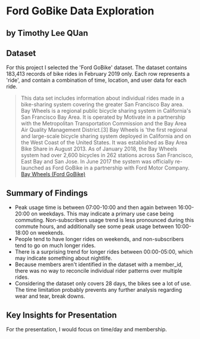 # Ford GoBike Data Exploration

## by Timothy Lee QUan

## Dataset

For this project I selected the 'Ford GoBike' dataset.
The dataset contains 183,413 records of bike rides in February 2019 only.
Each row represents a 'ride', and contain a combination of time, location, and user data for each ride.

> This data set includes information about individual rides made in a bike-sharing system covering the greater San Francisco Bay area. Bay Wheels is a regional public bicycle sharing system in California's San Francisco Bay Area. It is operated by Motivate in a partnership with the Metropolitan Transportation Commission and the Bay Area Air Quality Management District.[3] Bay Wheels is 'the first regional and large-scale bicycle sharing system deployed in California and on the West Coast of the United States. It was established as Bay Area Bike Share in August 2013. As of January 2018, the Bay Wheels system had over 2,600 bicycles in 262 stations across San Francisco, East Bay and San Jose. In June 2017 the system was officially re-launched as Ford GoBike in a partnership with Ford Motor Company.
[Bay Wheels (Ford GoBike)](https://en.wikipedia.org/wiki/Bay_Wheels)

## Summary of Findings

* Peak usage time is between 07:00-10:00 and then again between 16:00-20:00 on weekdays. This may indicate a primary use case being commuting. Non-subscribers usage trend is less pronounced during this commute hours, and additionally see some peak usage between 10:00-18:00 on weekends.
* People tend to have longer rides on weekends, and non-subscribers tend to go on much longer rides.
* There is a surprising trend for longer rides between 00:00-05:00, which may indicate something about nightlife.
* Because members aren't identified in the dataset with a member_id, there was no way to reconcile individual rider patterns over multiple rides.
* Considering the dataset only covers 28 days, the bikes see a lot of use. The time limitation probably prevents any further analysis regarding wear and tear, break downs.

## Key Insights for Presentation

For the presentation, I would focus on time/day and membership.
